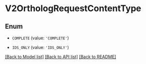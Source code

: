 # V2OrthologRequestContentType


## Enum

* `COMPLETE` (value: `'COMPLETE'`)

* `IDS_ONLY` (value: `'IDS_ONLY'`)

[[Back to Model list]](../README.md#documentation-for-models) [[Back to API list]](../README.md#documentation-for-api-endpoints) [[Back to README]](../README.md)


